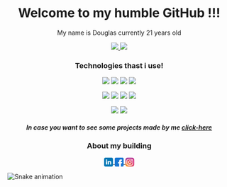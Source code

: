 <h1 align="center">Welcome to my humble GitHub !!!</h1>
<p align="center">My name is Douglas currently 21 years old</p>

<div align="center">
    <a href="https://github.com/DouglasSerena">
        <img height="180em" src="https://github-readme-stats.vercel.app/api?username=DouglasSerena&show_icons=true&count_private=true&theme=omni" />
    </a>
    <a href="https://github.com/DouglasSerena">
        <img height="180em" src="https://github-readme-stats.vercel.app/api/top-langs/?username=DouglasSerena&layout=compact&count_private=true&theme=omni" />
    </a>
</div>

<h3 align="center">Technologies thast i use!</h3>
<p align="center">
    <img src="https://img.shields.io/badge/language-TypeScript-blue"/>
    <img src="https://img.shields.io/badge/framework-Node-brightgreen"/>
    <img src="https://img.shields.io/badge/framework-Angular-orange"/>
    <img src="https://img.shields.io/badge/framework-React-blue"/>
</p>
<p align="center">
    <img src="https://img.shields.io/badge/language-JavaScript-yellow"/>
    <img src="https://img.shields.io/badge/language-HTML-red"/>
    <img src="https://img.shields.io/badge/language-css-blue"/>
    <img src="https://img.shields.io/badge/language-scss-purple"/>
</p>
<p align="center">
    <img src="https://img.shields.io/badge/language-c shap-blue"/>
    <img src="https://img.shields.io/badge/framework-dotnet-blue"/>
</p>

<h5 align="center">In case you want to see some projects made by me <a href="https://douglasserena.github.io/DouglasSerena/" target="blank">click-here</a></h5>

<h3 align="center">About my building</h3>

<p align="center">
    <a href="https://www.linkedin.com/in/douglas-serena-44ab721a0/" target="blank">
        <img align="center" src="/assets/svgs/linkedin.svg" alt="DouglasSerena" height="20" width="20" />
    </a>
    <a href="https://www.facebook.com/douglas.serena.9" target="blank">
        <img align="center" src="/assets/svgs/facebook.svg" alt="DouglasSerena" height="20" width="20" />
    </a>
    <a href="https://www.instagram.com/douglas_serena/?hl=pt-br" target="blank">
        <img align="center" src="/assets/svgs/instagram.svg" alt="DouglasSerena" height="20" width="20" />
    </a>
</p>

![Snake animation](https://github.com/DouglasSerena/DouglasSerena/blob/output/github-contribution-grid-snake.svg)

